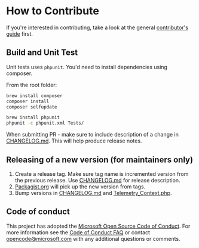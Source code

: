 # How to Contribute

If you're interested in contributing, take a look at the general [contributor's
guide](https://github.com/Microsoft/ApplicationInsights-Home/blob/master/CONTRIBUTING.md)
first.

## Build and Unit Test

Unit tests uses `phpunit`. You'd need to install dependencies using composer.

From the root folder:

``` sh
brew install composer
composer install
composer selfupdate

brew install phpunit
phpunit -c phpunit.xml Tests/
```

When submitting PR - make sure to include description of a change in
[CHANGELOG.md](CHANGELOG.md). This will help produce release notes.

## Releasing of a new version (for maintainers only)

1. Create a release tag. Make sure tag name is incremented version from the
   previous release. Use [CHANGELOG.md](CHANGELOG.md) for release description.
2. [Packagist.org](https://packagist.org/packages/microsoft/application-insights)
   will pick up the new version from tags.
3. Bump versions in [CHANGELOG.md](CHANGELOG.md) and
   [Telemetry_Context.php](ApplicationInsights/Telemetry_Context.php).

## Code of conduct

This project has adopted the [Microsoft Open Source Code of
Conduct](https://opensource.microsoft.com/codeofconduct/). For more information
see the [Code of Conduct
FAQ](https://opensource.microsoft.com/codeofconduct/faq/) or contact
[opencode@microsoft.com](mailto:opencode@microsoft.com) with any additional
questions or comments.